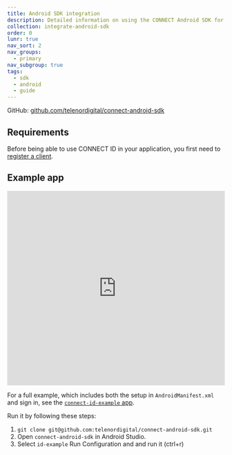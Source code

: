 ```yaml
---
title: Android SDK integration
description: Detailed information on using the CONNECT Android SDK for integration.
collection: integrate-android-sdk
order: 0
lunr: true
nav_sort: 2
nav_groups:
  - primary
nav_subgroup: true
tags:
  - sdk
  - android
  - guide
---
```


GitHub: [github.com/telenordigital/connect-android-sdk](https://github.com/telenordigital/connect-android-sdk)

## Requirements

Before being able to use CONNECT ID in your application, you first need to [register a client](./get-started/register-client.md).

## Example app

<iframe width="100%" height="450" src="https://www.youtube.com/embed/AGTQotVzeD4" frameborder="0" gesture="media" allow="encrypted-media" allowfullscreen></iframe>

For a full example, which includes both the setup in `AndroidManifest.xml` and sign in, see the [`connect-id-example` app](https://github.com/telenordigital/connect-android-sdk/tree/master/connect-id-example).

Run it by following these steps:

1.  `git clone git@github.com:telenordigital/connect-android-sdk.git`
2.  Open `connect-android-sdk` in Android Studio.
3.  Select `id-example` Run Configuration and and run it (ctrl+r)
